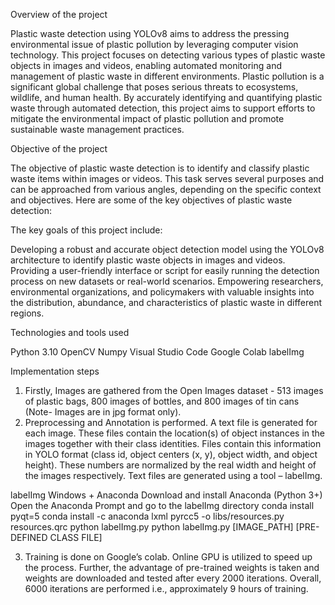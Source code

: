 Overview of the project

Plastic waste detection using YOLOv8 aims to address the pressing environmental issue of plastic pollution by leveraging computer vision technology. This project focuses on detecting various types of plastic waste objects in images and videos, enabling automated monitoring and management of plastic waste in different environments.
Plastic pollution is a significant global challenge that poses serious threats to ecosystems, wildlife, and human health. By accurately identifying and quantifying plastic waste through automated detection, this project aims to support efforts to mitigate the environmental impact of plastic pollution and promote sustainable waste management practices.

Objective of the project

The objective of plastic waste detection is to identify and classify plastic waste items within images or videos. This task serves several purposes and can be approached from various angles, depending on the specific context and objectives. Here are some of the key objectives of plastic waste detection:

The key goals of this project include:

Developing a robust and accurate object detection model using the YOLOv8 architecture to identify plastic waste objects in images and videos.
Providing a user-friendly interface or script for easily running the detection process on new datasets or real-world scenarios.
Empowering researchers, environmental organizations, and policymakers with valuable insights into the distribution, abundance, and characteristics of plastic waste in different regions.

Technologies and tools used

Python 3.10
OpenCV
Numpy
Visual Studio Code
Google Colab
labelImg

Implementation steps

1.	Firstly, Images are gathered from the Open Images dataset - 513 images of plastic bags, 800 images of bottles, and 800 images of tin cans (Note- Images are in jpg format only).
2.	Preprocessing and Annotation is performed. A text file is generated for each image. These files contain the location(s) of object instances in the images together with their class identities. Files contain this information in YOLO format (class id, object centers (x, y), object width, and object height). These numbers are normalized by the real width and height of the images respectively. Text files are generated using a tool – labelImg.

labelImg
Windows + Anaconda
Download and install Anaconda (Python 3+)
Open the Anaconda Prompt and go to the labelImg directory
conda install pyqt=5
conda install -c anaconda lxml
pyrcc5 -o libs/resources.py resources.qrc
python labelImg.py
python labelImg.py [IMAGE_PATH] [PRE-DEFINED CLASS FILE]

3.	Training is done on Google’s colab. Online GPU is utilized to speed up the process. Further, the advantage of pre-trained weights is taken and weights are downloaded and tested after every 2000 iterations. Overall, 6000 iterations are performed i.e., approximately 9 hours of training.

